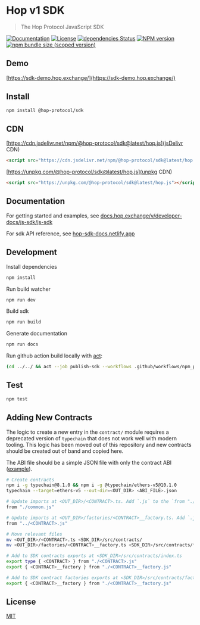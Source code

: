 # Hop v1 SDK

> The Hop Protocol JavaScript SDK

[![Documentation](https://img.shields.io/badge/documentation-available-green.svg?style=flat)](https://docs.hop.exchange/v/developer-docs/js-sdk/js-sdk)
[![License](http://img.shields.io/badge/license-MIT-blue.svg)](https://raw.githubusercontent.com/@hop-protocol/sdk/master/LICENSE)
[![dependencies Status](https://david-dm.org/@hop-protocol/sdk/status.svg)](https://david-dm.org/@hop-protocol/sdk)
[![NPM version](https://badge.fury.io/js/%40hop-protocol%2Fsdk.svg)](https://badge.fury.io/js/%40hop-protocol%2Fsdk)
[![npm bundle size (scoped version)](https://img.shields.io/bundlephobia/minzip/@hop-protocol/sdk/latest.svg)](https://bundlephobia.com/result?p=@hop-protocol/sdk@latest)

## Demo

[https://sdk-demo.hop.exchange/](https://sdk-demo.hop.exchange/)

## Install

```bash
npm install @hop-protocol/sdk
```

## CDN

[https://cdn.jsdelivr.net/npm/@hop-protocol/sdk@latest/hop.js](jsDelivr CDN)

```html
<script src="https://cdn.jsdelivr.net/npm/@hop-protocol/sdk@latest/hop.js"></script>
```

[https://unpkg.com/@hop-protocol/sdk@latest/hop.js](unpkg CDN)

```html
<script src="https://unpkg.com/@hop-protocol/sdk@latest/hop.js"></script>
```

## Documentation

For getting started and examples, see [docs.hop.exchange/v/developer-docs/js-sdk/js-sdk](https://docs.hop.exchange/v/developer-docs/js-sdk/js-sdk)

For sdk API reference, see [hop-sdk-docs.netlify.app](https://hop-sdk-docs.netlify.app/)

## Development

Install dependencies

```bash
npm install
```

Run build watcher

```bash
npm run dev
```

Build sdk

```bash
npm run build
```

Generate documentation

```bash
npm run docs
```

Run github action build locally with [act](https://github.com/nektos/act):

```sh
(cd ../../ && act --job publish-sdk --workflows .github/workflows/npm_publish_sdk.yml --secret-file=.secrets --verbose)
```

## Test

```bash
npm test
```

## Adding New Contracts

The logic to create a new entry in the `contract/` module requires a deprecated version of `typechain` that does not work well with modern tooling. This logic has been moved out of this repository and new contracts should be created out of band and copied here.

The ABI file should be a simple JSON file with only the contract ABI ([example](https://github.com/hop-protocol/hop/blob/ab7aa0f4f3d678c1c0ea3e5a6767917d9456ca24/packages/sdk-core/src/abi/generated/ERC20.json)).

```bash
# Create contracts
npm i -g typechain@8.1.0 && npm i -g @typechain/ethers-v5@10.1.0
typechain --target=ethers-v5 --out-dir=<OUT_DIR> <ABI_FILE>.json

# Update imports at <OUT_DIR>/<CONTRACT>.ts. Add `.js` to the `from "./common"` import
from "./common.js"

# Update imports at <OUT_DIR>/factories/<CONTRACT>__factory.ts. Add `.js` to the `from "./<CONTRACT>"` import
from "../<CONTRACT>.js"

# Move relevant files
mv <OUT_DIR>/<CONTRACT>.ts <SDK_DIR>/src/contracts/
mv <OUT_DIR>/factories/<CONTRACT>__factory.ts <SDK_DIR>/src/contracts/factories

# Add to SDK contracts exports at <SDK_DIR>/src/contracts/index.ts
export type { <CONTRACT> } from "./<CONTRACT>.js"
export { <CONTRACT>__factory } from "./<CONTRACT>__factory.js"

# Add to SDK contract factories exports at <SDK_DIR>/src/contracts/factories/index.ts
export { <CONTRACT>__factory } from "./<CONTRACT>__factory.js"
```

## License

[MIT](LICENSE)
